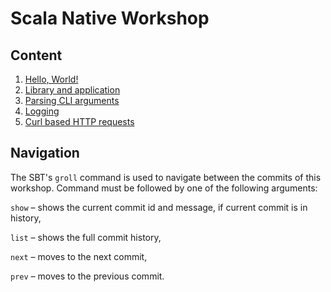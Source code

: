 # Scala Native Workshop

## Content

1. [Hello, World!](./1_hello_world.md)
2. [Library and application](./2_lib_and_app.md)
3. [Parsing CLI arguments](./3_parsing_cli.md)
4. [Logging](./4_logging.md)
5. [Curl based HTTP requests](./5_curl_request.md)

## Navigation

The SBT's `groll` command is used to navigate between the commits of this workshop.
Command must be followed by one of the following arguments:

`show` – shows the current commit id and message, if current commit is in history,

`list` – shows the full commit history,

`next` – moves to the next commit,

`prev` – moves to the previous commit.